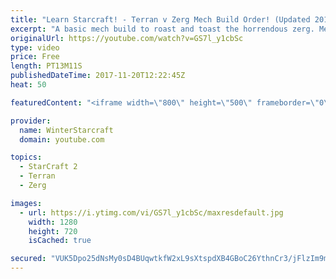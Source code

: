 ```yaml
---
title: "Learn Starcraft! - Terran v Zerg Mech Build Order! (Updated 2018)"
excerpt: "A basic mech build to roast and toast the horrendous zerg. Meant for lower level players looking for some direction! -- Watch live at https://www.twitch.tv/wintergaming"
originalUrl: https://youtube.com/watch?v=GS7l_y1cbSc
type: video
price: Free
length: PT13M11S
publishedDateTime: 2017-11-20T12:22:45Z
heat: 50

featuredContent: "<iframe width=\"800\" height=\"500\" frameborder=\"0\" src=\"https://www.youtube.com/embed/GS7l_y1cbSc\" allow=\"accelerometer; autoplay; encrypted-media; gyroscope; picture-in-picture\" allowfullscreen></iframe>"

provider:
  name: WinterStarcraft
  domain: youtube.com

topics:
  - StarCraft 2
  - Terran
  - Zerg

images:
  - url: https://i.ytimg.com/vi/GS7l_y1cbSc/maxresdefault.jpg
    width: 1280
    height: 720
    isCached: true

secured: "VUK5Dpo25dNsMy0sD4BUqwtkfW2xL9sXtspdXB4GBoC26YthnCr3/jFlzIm9mB/YjBLqrhXGV6CZLtZtHwb1xTfb3xwnCxtaIG+ZmIL2vceHeBaZwX4OGWm4uOOd7/PIfDkFZe9u/ctwvUl5HVnsEvfI5RiTrk7hTRsWAmVDwTswvf2Vx5GEYL2xIcRJzFTIRK1ju1AvYtyF1tl7XrFPPfBht21zruiYuFg32HyvqF0ih3Y+uZu4hJkrc+i0Q2q079p+76xTRSeCP90EStVhjjSYshmNakz8XWzAjvJopI9LDztD9JuP6EgcEVG+vNKqQatHLC1fVkUqvjcfi9smThcNYdO7Ho65yQ8Z24Hvb4N58lEeHSb4ZUUz0EDdPMWaucgyTnN79B3ObyBoup+SsmEFFkexiTSBnxYgv3Z/JLY=;0IajjF6xZTkrWDrb8yHGfA=="
---
```


